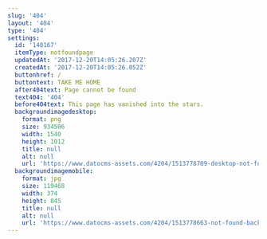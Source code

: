 ```yaml
---
slug: '404'
layout: '404'
type: '404'
settings:
  id: '148167'
  itemType: notfoundpage
  updatedAt: '2017-12-20T14:05:26.207Z'
  createdAt: '2017-12-20T14:05:26.052Z'
  buttonhref: /
  buttontext: TAKE ME HOME
  after404text: Page cannot be found
  text404: '404'
  before404text: This page has vanished into the stars.
  backgroundimagedesktop:
    format: png
    size: 934506
    width: 1540
    height: 1012
    title: null
    alt: null
    url: 'https://www.datocms-assets.com/4204/1513778709-desktop-not-found.png'
  backgroundimagemobile:
    format: jpg
    size: 119468
    width: 374
    height: 845
    title: null
    alt: null
    url: 'https://www.datocms-assets.com/4204/1513778663-not-found-background.jpg'
---
```


